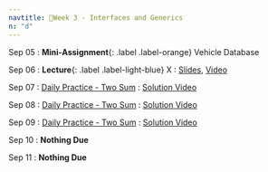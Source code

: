 ```yaml
---
navtitle: 🔌Week 3 - Interfaces and Generics
n: "d"
---
```


Sep 05
: **Mini-Assignment**{: .label .label-orange} Vehicle Database

Sep 06
: **Lecture**{: .label .label-light-blue} X
    : [Slides](), [Video]()

Sep 07
: [Daily Practice - Two Sum](https://leetcode.com/problems/two-sum)
    : [Solution Video]()

Sep 08
: [Daily Practice - Two Sum](https://leetcode.com/problems/two-sum)
    : [Solution Video]()

Sep 09
: [Daily Practice - Two Sum](https://leetcode.com/problems/two-sum)
    : [Solution Video]()

Sep 10
: **Nothing Due**

Sep 11
: **Nothing Due**

